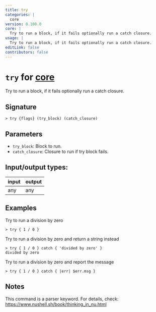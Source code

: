 ```yaml
---
title: try
categories: |
  core
version: 0.108.0
core: |
  Try to run a block, if it fails optionally run a catch closure.
usage: |
  Try to run a block, if it fails optionally run a catch closure.
editLink: false
contributors: false
---
```

<!-- This file is automatically generated. Please edit the command in https://github.com/nushell/nushell instead. -->

# `try` for [core](/commands/categories/core.md)

<div class='command-title'>Try to run a block, if it fails optionally run a catch closure.</div>

## Signature

```> try {flags} (try_block) (catch_closure)```

## Parameters

 -  `try_block`: Block to run.
 -  `catch_closure`: Closure to run if try block fails.


## Input/output types:

| input | output |
| ----- | ------ |
| any   | any    |
## Examples

Try to run a division by zero
```nu
> try { 1 / 0 }

```

Try to run a division by zero and return a string instead
```nu
> try { 1 / 0 } catch { 'divided by zero' }
divided by zero
```

Try to run a division by zero and report the message
```nu
> try { 1 / 0 } catch { |err| $err.msg }

```

## Notes
This command is a parser keyword. For details, check:
  https://www.nushell.sh/book/thinking_in_nu.html